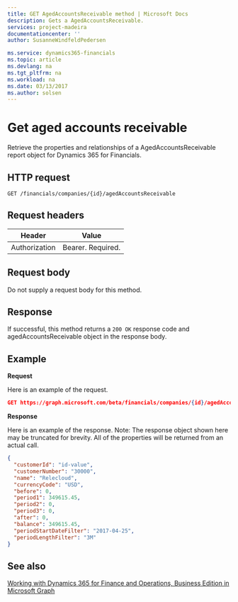 ```yaml
---
title: GET AgedAccountsReceivable method | Microsoft Docs
description: Gets a AgedAccountsReceivable.
services: project-madeira
documentationcenter: ''
author: SusanneWindfeldPedersen

ms.service: dynamics365-financials
ms.topic: article
ms.devlang: na
ms.tgt_pltfrm: na
ms.workload: na
ms.date: 03/13/2017
ms.author: solsen
---
```


# Get aged accounts receivable
Retrieve the properties and relationships of a AgedAccountsReceivable report object for Dynamics 365 for Financials.

## HTTP request
```
GET /financials/companies/{id}/agedAccountsReceivable
```

## Request headers
|Header|Value|
|------|-----|
|Authorization  |Bearer. Required. |

## Request body
Do not supply a request body for this method.

## Response
If successful, this method returns a ```200 OK``` response code and agedAccountsReceivable object in the response body.

## Example

**Request**

Here is an example of the request.
```json
GET https://graph.microsoft.com/beta/financials/companies/{id}/agedAccountsReceivable
```

**Response**

Here is an example of the response. Note: The response object shown here may be truncated for brevity. All of the properties will be returned from an actual call.

```json
{
  "customerId": "id-value",
  "customerNumber": "30000",
  "name": "Relecloud",
  "currencyCode": "USD",
  "before": 0,
  "period1": 349615.45,
  "period2": 0,
  "period3": 0,
  "after": 0,
  "balance": 349615.45,
  "periodStartDateFilter": "2017-04-25",
  "periodLengthFilter": "3M"   
}
```


## See also
[Working with Dynamics 365 for Finance and Operations, Business Edition in Microsoft Graph](../resource_types/dynamics_overview.md) 
